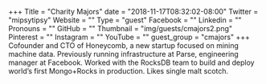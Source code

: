 +++
Title = "Charity Majors"
date = "2018-11-17T08:32:02-08:00"
Twitter = "mipsytipsy"
Website = ""
Type = "guest"
Facebook = ""
Linkedin = ""
Pronouns = ""
GitHub = ""
Thumbnail = "img/guests/cmajors2.png"
Pinterest = ""
Instagram = ""
YouTube = ""
guest_group = "cmajors"
+++
Cofounder and CTO of Honeycomb, a new startup focused on mining machine data. Previously running infrastructure at Parse, engineering manager at Facebook. Worked with the RocksDB team to build and deploy world’s first Mongo+Rocks in production. Likes single malt scotch.
